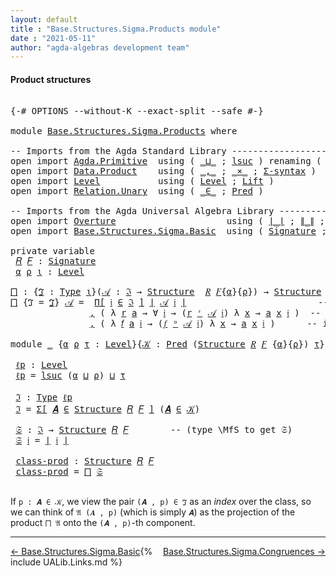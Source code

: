 ```yaml
---
layout: default
title : "Base.Structures.Sigma.Products module"
date : "2021-05-11"
author: "agda-algebras development team"
---
```


#### <a id="product-structures">Product structures</a>

<pre class="Agda">

<a id="205" class="Symbol">{-#</a> <a id="209" class="Keyword">OPTIONS</a> <a id="217" class="Pragma">--without-K</a> <a id="229" class="Pragma">--exact-split</a> <a id="243" class="Pragma">--safe</a> <a id="250" class="Symbol">#-}</a>

<a id="255" class="Keyword">module</a> <a id="262" href="Base.Structures.Sigma.Products.html" class="Module">Base.Structures.Sigma.Products</a> <a id="293" class="Keyword">where</a>

<a id="300" class="Comment">-- Imports from the Agda Standard Library ------------------------------------</a>
<a id="379" class="Keyword">open</a> <a id="384" class="Keyword">import</a> <a id="391" href="Agda.Primitive.html" class="Module">Agda.Primitive</a>  <a id="407" class="Keyword">using</a> <a id="413" class="Symbol">(</a> <a id="415" href="Agda.Primitive.html#961" class="Primitive Operator">_⊔_</a> <a id="419" class="Symbol">;</a> <a id="421" href="Agda.Primitive.html#931" class="Primitive">lsuc</a> <a id="426" class="Symbol">)</a> <a id="428" class="Keyword">renaming</a> <a id="437" class="Symbol">(</a> <a id="439" href="Agda.Primitive.html#388" class="Primitive">Set</a> <a id="443" class="Symbol">to</a> <a id="446" class="Primitive">Type</a> <a id="451" class="Symbol">)</a>
<a id="453" class="Keyword">open</a> <a id="458" class="Keyword">import</a> <a id="465" href="Data.Product.html" class="Module">Data.Product</a>    <a id="481" class="Keyword">using</a> <a id="487" class="Symbol">(</a> <a id="489" href="Agda.Builtin.Sigma.html#235" class="InductiveConstructor Operator">_,_</a> <a id="493" class="Symbol">;</a> <a id="495" href="Data.Product.Base.html#1618" class="Function Operator">_×_</a> <a id="499" class="Symbol">;</a> <a id="501" href="Data.Product.Base.html#1244" class="Function">Σ-syntax</a> <a id="510" class="Symbol">)</a>
<a id="512" class="Keyword">open</a> <a id="517" class="Keyword">import</a> <a id="524" href="Level.html" class="Module">Level</a>           <a id="540" class="Keyword">using</a> <a id="546" class="Symbol">(</a> <a id="548" href="Agda.Primitive.html#742" class="Postulate">Level</a> <a id="554" class="Symbol">;</a> <a id="556" href="Level.html#409" class="Record">Lift</a> <a id="561" class="Symbol">)</a>
<a id="563" class="Keyword">open</a> <a id="568" class="Keyword">import</a> <a id="575" href="Relation.Unary.html" class="Module">Relation.Unary</a>  <a id="591" class="Keyword">using</a> <a id="597" class="Symbol">(</a> <a id="599" href="Relation.Unary.html#1818" class="Function Operator">_∈_</a> <a id="603" class="Symbol">;</a> <a id="605" href="Relation.Unary.html#1178" class="Function">Pred</a> <a id="610" class="Symbol">)</a>

<a id="613" class="Comment">-- Imports from the Agda Universal Algebra Library ---------------------------</a>
<a id="692" class="Keyword">open</a> <a id="697" class="Keyword">import</a> <a id="704" href="Overture.html" class="Module">Overture</a>                     <a id="733" class="Keyword">using</a> <a id="739" class="Symbol">(</a> <a id="741" href="Overture.Basic.html#4325" class="Function Operator">∣_∣</a> <a id="745" class="Symbol">;</a> <a id="747" href="Overture.Basic.html#4363" class="Function Operator">∥_∥</a> <a id="751" class="Symbol">;</a> <a id="753" href="Overture.Basic.html#5930" class="Function">Π</a> <a id="755" class="Symbol">;</a> <a id="757" href="Overture.Basic.html#6010" class="Function">Π-syntax</a> <a id="766" class="Symbol">)</a>
<a id="768" class="Keyword">open</a> <a id="773" class="Keyword">import</a> <a id="780" href="Base.Structures.Sigma.Basic.html" class="Module">Base.Structures.Sigma.Basic</a>  <a id="809" class="Keyword">using</a> <a id="815" class="Symbol">(</a> <a id="817" href="Base.Structures.Sigma.Basic.html#1203" class="Function">Signature</a> <a id="827" class="Symbol">;</a> <a id="829" href="Base.Structures.Sigma.Basic.html#1350" class="Function">Structure</a> <a id="839" class="Symbol">;</a> <a id="841" href="Base.Structures.Sigma.Basic.html#2494" class="Function Operator">_ʳ_</a> <a id="845" class="Symbol">;</a> <a id="847" href="Base.Structures.Sigma.Basic.html#2590" class="Function Operator">_ᵒ_</a> <a id="851" class="Symbol">)</a>

<a id="854" class="Keyword">private</a> <a id="862" class="Keyword">variable</a>
 <a id="872" href="Base.Structures.Sigma.Products.html#872" class="Generalizable">𝑅</a> <a id="874" href="Base.Structures.Sigma.Products.html#874" class="Generalizable">𝐹</a> <a id="876" class="Symbol">:</a> <a id="878" href="Base.Structures.Sigma.Basic.html#1203" class="Function">Signature</a>
 <a id="889" href="Base.Structures.Sigma.Products.html#889" class="Generalizable">α</a> <a id="891" href="Base.Structures.Sigma.Products.html#891" class="Generalizable">ρ</a> <a id="893" href="Base.Structures.Sigma.Products.html#893" class="Generalizable">ι</a> <a id="895" class="Symbol">:</a> <a id="897" href="Agda.Primitive.html#742" class="Postulate">Level</a>

<a id="⨅"></a><a id="904" href="Base.Structures.Sigma.Products.html#904" class="Function">⨅</a> <a id="906" class="Symbol">:</a> <a id="908" class="Symbol">{</a><a id="909" href="Base.Structures.Sigma.Products.html#909" class="Bound">ℑ</a> <a id="911" class="Symbol">:</a> <a id="913" href="Base.Structures.Sigma.Products.html#446" class="Primitive">Type</a> <a id="918" href="Base.Structures.Sigma.Products.html#893" class="Generalizable">ι</a><a id="919" class="Symbol">}(</a><a id="921" href="Base.Structures.Sigma.Products.html#921" class="Bound">𝒜</a> <a id="923" class="Symbol">:</a> <a id="925" href="Base.Structures.Sigma.Products.html#909" class="Bound">ℑ</a> <a id="927" class="Symbol">→</a> <a id="929" href="Base.Structures.Sigma.Basic.html#1350" class="Function">Structure</a>  <a id="940" href="Base.Structures.Sigma.Products.html#872" class="Generalizable">𝑅</a> <a id="942" href="Base.Structures.Sigma.Products.html#874" class="Generalizable">𝐹</a><a id="943" class="Symbol">{</a><a id="944" href="Base.Structures.Sigma.Products.html#889" class="Generalizable">α</a><a id="945" class="Symbol">}{</a><a id="947" href="Base.Structures.Sigma.Products.html#891" class="Generalizable">ρ</a><a id="948" class="Symbol">})</a> <a id="951" class="Symbol">→</a> <a id="953" href="Base.Structures.Sigma.Basic.html#1350" class="Function">Structure</a> <a id="963" href="Base.Structures.Sigma.Products.html#872" class="Generalizable">𝑅</a> <a id="965" href="Base.Structures.Sigma.Products.html#874" class="Generalizable">𝐹</a> <a id="967" class="Symbol">{</a><a id="968" href="Base.Structures.Sigma.Products.html#889" class="Generalizable">α</a> <a id="970" href="Agda.Primitive.html#961" class="Primitive Operator">⊔</a> <a id="972" href="Base.Structures.Sigma.Products.html#893" class="Generalizable">ι</a><a id="973" class="Symbol">}</a> <a id="975" class="Symbol">{</a><a id="976" href="Base.Structures.Sigma.Products.html#891" class="Generalizable">ρ</a> <a id="978" href="Agda.Primitive.html#961" class="Primitive Operator">⊔</a> <a id="980" href="Base.Structures.Sigma.Products.html#893" class="Generalizable">ι</a><a id="981" class="Symbol">}</a>
<a id="983" href="Base.Structures.Sigma.Products.html#904" class="Function">⨅</a> <a id="985" class="Symbol">{</a><a id="986" class="Argument">ℑ</a> <a id="988" class="Symbol">=</a> <a id="990" href="Base.Structures.Sigma.Products.html#990" class="Bound">ℑ</a><a id="991" class="Symbol">}</a> <a id="993" href="Base.Structures.Sigma.Products.html#993" class="Bound">𝒜</a> <a id="995" class="Symbol">=</a>  <a id="998" href="Overture.Basic.html#6010" class="Function">Π[</a> <a id="1001" href="Base.Structures.Sigma.Products.html#1001" class="Bound">𝔦</a> <a id="1003" href="Overture.Basic.html#6010" class="Function">∈</a> <a id="1005" href="Base.Structures.Sigma.Products.html#990" class="Bound">ℑ</a> <a id="1007" href="Overture.Basic.html#6010" class="Function">]</a> <a id="1009" href="Overture.Basic.html#4325" class="Function Operator">∣</a> <a id="1011" href="Base.Structures.Sigma.Products.html#993" class="Bound">𝒜</a> <a id="1013" href="Base.Structures.Sigma.Products.html#1001" class="Bound">𝔦</a> <a id="1015" href="Overture.Basic.html#4325" class="Function Operator">∣</a>                         <a id="1041" class="Comment">-- domain of the product structure</a>
               <a id="1091" href="Agda.Builtin.Sigma.html#235" class="InductiveConstructor Operator">,</a> <a id="1093" class="Symbol">(</a> <a id="1095" class="Symbol">λ</a> <a id="1097" href="Base.Structures.Sigma.Products.html#1097" class="Bound">r</a> <a id="1099" href="Base.Structures.Sigma.Products.html#1099" class="Bound">a</a> <a id="1101" class="Symbol">→</a> <a id="1103" class="Symbol">∀</a> <a id="1105" href="Base.Structures.Sigma.Products.html#1105" class="Bound">𝔦</a> <a id="1107" class="Symbol">→</a> <a id="1109" class="Symbol">(</a><a id="1110" href="Base.Structures.Sigma.Products.html#1097" class="Bound">r</a> <a id="1112" href="Base.Structures.Sigma.Basic.html#2494" class="Function Operator">ʳ</a> <a id="1114" href="Base.Structures.Sigma.Products.html#993" class="Bound">𝒜</a> <a id="1116" href="Base.Structures.Sigma.Products.html#1105" class="Bound">𝔦</a><a id="1117" class="Symbol">)</a> <a id="1119" class="Symbol">λ</a> <a id="1121" href="Base.Structures.Sigma.Products.html#1121" class="Bound">x</a> <a id="1123" class="Symbol">→</a> <a id="1125" href="Base.Structures.Sigma.Products.html#1099" class="Bound">a</a> <a id="1127" href="Base.Structures.Sigma.Products.html#1121" class="Bound">x</a> <a id="1129" href="Base.Structures.Sigma.Products.html#1105" class="Bound">𝔦</a> <a id="1131" class="Symbol">)</a>  <a id="1134" class="Comment">-- interpretations of relations</a>
               <a id="1181" href="Agda.Builtin.Sigma.html#235" class="InductiveConstructor Operator">,</a> <a id="1183" class="Symbol">(</a> <a id="1185" class="Symbol">λ</a> <a id="1187" href="Base.Structures.Sigma.Products.html#1187" class="Bound">𝑓</a> <a id="1189" href="Base.Structures.Sigma.Products.html#1189" class="Bound">a</a> <a id="1191" href="Base.Structures.Sigma.Products.html#1191" class="Bound">𝔦</a> <a id="1193" class="Symbol">→</a> <a id="1195" class="Symbol">(</a><a id="1196" href="Base.Structures.Sigma.Products.html#1187" class="Bound">𝑓</a> <a id="1198" href="Base.Structures.Sigma.Basic.html#2590" class="Function Operator">ᵒ</a> <a id="1200" href="Base.Structures.Sigma.Products.html#993" class="Bound">𝒜</a> <a id="1202" href="Base.Structures.Sigma.Products.html#1191" class="Bound">𝔦</a><a id="1203" class="Symbol">)</a> <a id="1205" class="Symbol">λ</a> <a id="1207" href="Base.Structures.Sigma.Products.html#1207" class="Bound">x</a> <a id="1209" class="Symbol">→</a> <a id="1211" href="Base.Structures.Sigma.Products.html#1189" class="Bound">a</a> <a id="1213" href="Base.Structures.Sigma.Products.html#1207" class="Bound">x</a> <a id="1215" href="Base.Structures.Sigma.Products.html#1191" class="Bound">𝔦</a> <a id="1217" class="Symbol">)</a>      <a id="1224" class="Comment">-- interpretations of  operations</a>

<a id="1259" class="Keyword">module</a> <a id="1266" href="Base.Structures.Sigma.Products.html#1266" class="Module">_</a> <a id="1268" class="Symbol">{</a><a id="1269" href="Base.Structures.Sigma.Products.html#1269" class="Bound">α</a> <a id="1271" href="Base.Structures.Sigma.Products.html#1271" class="Bound">ρ</a> <a id="1273" href="Base.Structures.Sigma.Products.html#1273" class="Bound">τ</a> <a id="1275" class="Symbol">:</a> <a id="1277" href="Agda.Primitive.html#742" class="Postulate">Level</a><a id="1282" class="Symbol">}{</a><a id="1284" href="Base.Structures.Sigma.Products.html#1284" class="Bound">𝒦</a> <a id="1286" class="Symbol">:</a> <a id="1288" href="Relation.Unary.html#1178" class="Function">Pred</a> <a id="1293" class="Symbol">(</a><a id="1294" href="Base.Structures.Sigma.Basic.html#1350" class="Function">Structure</a> <a id="1304" href="Base.Structures.Sigma.Products.html#872" class="Generalizable">𝑅</a> <a id="1306" href="Base.Structures.Sigma.Products.html#874" class="Generalizable">𝐹</a> <a id="1308" class="Symbol">{</a><a id="1309" href="Base.Structures.Sigma.Products.html#1269" class="Bound">α</a><a id="1310" class="Symbol">}{</a><a id="1312" href="Base.Structures.Sigma.Products.html#1271" class="Bound">ρ</a><a id="1313" class="Symbol">})</a> <a id="1316" href="Base.Structures.Sigma.Products.html#1273" class="Bound">τ</a><a id="1317" class="Symbol">}</a> <a id="1319" class="Keyword">where</a>

 <a id="1327" href="Base.Structures.Sigma.Products.html#1327" class="Function">ℓp</a> <a id="1330" class="Symbol">:</a> <a id="1332" href="Agda.Primitive.html#742" class="Postulate">Level</a>
 <a id="1339" href="Base.Structures.Sigma.Products.html#1327" class="Function">ℓp</a> <a id="1342" class="Symbol">=</a> <a id="1344" href="Agda.Primitive.html#931" class="Primitive">lsuc</a> <a id="1349" class="Symbol">(</a><a id="1350" href="Base.Structures.Sigma.Products.html#1269" class="Bound">α</a> <a id="1352" href="Agda.Primitive.html#961" class="Primitive Operator">⊔</a> <a id="1354" href="Base.Structures.Sigma.Products.html#1271" class="Bound">ρ</a><a id="1355" class="Symbol">)</a> <a id="1357" href="Agda.Primitive.html#961" class="Primitive Operator">⊔</a> <a id="1359" href="Base.Structures.Sigma.Products.html#1273" class="Bound">τ</a>

 <a id="1363" href="Base.Structures.Sigma.Products.html#1363" class="Function">ℑ</a> <a id="1365" class="Symbol">:</a> <a id="1367" href="Base.Structures.Sigma.Products.html#446" class="Primitive">Type</a> <a id="1372" href="Base.Structures.Sigma.Products.html#1327" class="Function">ℓp</a>
 <a id="1376" href="Base.Structures.Sigma.Products.html#1363" class="Function">ℑ</a> <a id="1378" class="Symbol">=</a> <a id="1380" href="Data.Product.Base.html#1244" class="Function">Σ[</a> <a id="1383" href="Base.Structures.Sigma.Products.html#1383" class="Bound">𝑨</a> <a id="1385" href="Data.Product.Base.html#1244" class="Function">∈</a> <a id="1387" href="Base.Structures.Sigma.Basic.html#1350" class="Function">Structure</a> <a id="1397" href="Base.Structures.Sigma.Products.html#1304" class="Bound">𝑅</a> <a id="1399" href="Base.Structures.Sigma.Products.html#1306" class="Bound">𝐹</a> <a id="1401" href="Data.Product.Base.html#1244" class="Function">]</a> <a id="1403" class="Symbol">(</a><a id="1404" href="Base.Structures.Sigma.Products.html#1383" class="Bound">𝑨</a> <a id="1406" href="Relation.Unary.html#1818" class="Function Operator">∈</a> <a id="1408" href="Base.Structures.Sigma.Products.html#1284" class="Bound">𝒦</a><a id="1409" class="Symbol">)</a>

 <a id="1413" href="Base.Structures.Sigma.Products.html#1413" class="Function">𝔖</a> <a id="1415" class="Symbol">:</a> <a id="1417" href="Base.Structures.Sigma.Products.html#1363" class="Function">ℑ</a> <a id="1419" class="Symbol">→</a> <a id="1421" href="Base.Structures.Sigma.Basic.html#1350" class="Function">Structure</a> <a id="1431" href="Base.Structures.Sigma.Products.html#1304" class="Bound">𝑅</a> <a id="1433" href="Base.Structures.Sigma.Products.html#1306" class="Bound">𝐹</a>        <a id="1442" class="Comment">-- (type \MfS to get 𝔖)</a>
 <a id="1467" href="Base.Structures.Sigma.Products.html#1413" class="Function">𝔖</a> <a id="1469" href="Base.Structures.Sigma.Products.html#1469" class="Bound">𝔦</a> <a id="1471" class="Symbol">=</a> <a id="1473" href="Overture.Basic.html#4325" class="Function Operator">∣</a> <a id="1475" href="Base.Structures.Sigma.Products.html#1469" class="Bound">𝔦</a> <a id="1477" href="Overture.Basic.html#4325" class="Function Operator">∣</a>

 <a id="1481" href="Base.Structures.Sigma.Products.html#1481" class="Function">class-prod</a> <a id="1492" class="Symbol">:</a> <a id="1494" href="Base.Structures.Sigma.Basic.html#1350" class="Function">Structure</a> <a id="1504" href="Base.Structures.Sigma.Products.html#1304" class="Bound">𝑅</a> <a id="1506" href="Base.Structures.Sigma.Products.html#1306" class="Bound">𝐹</a>
 <a id="1509" href="Base.Structures.Sigma.Products.html#1481" class="Function">class-prod</a> <a id="1520" class="Symbol">=</a> <a id="1522" href="Base.Structures.Sigma.Products.html#904" class="Function">⨅</a> <a id="1524" href="Base.Structures.Sigma.Products.html#1413" class="Function">𝔖</a>

</pre>

If `p : 𝑨 ∈ 𝒦`, we view the pair `(𝑨 , p) ∈ ℑ` as an *index* over the class, so we can think of `𝔄 (𝑨 , p)` (which is simply `𝑨`) as the projection of the product `⨅ 𝔄` onto the `(𝑨 , p)`-th component.

--------------------------------

<span style="float:left;">[← Base.Structures.Sigma.Basic](Base.Structures.Sigma.Basic.html)</span>
<span style="float:right;">[Base.Structures.Sigma.Congruences →](Base.Structures.Sigma.Congruences.html)</span>

{% include UALib.Links.md %}
